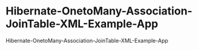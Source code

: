 # Hibernate-OnetoMany-Association-JoinTable-XML-Example-App
Hibernate-OnetoMany-Association-JoinTable-XML-Example-App

